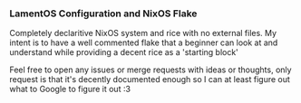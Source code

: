 ### LamentOS Configuration and NixOS Flake

Completely declaritive NixOS system and rice with no external files. My intent is to have a well commented flake that a beginner can look at and understand while providing a decent rice as a 'starting block'

Feel free to open any issues or merge requests with ideas or thoughts, only request is that it's decently documented enough so I can at least figure out what to Google to figure it out :3
